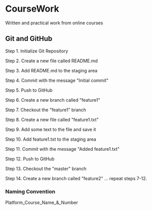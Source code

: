 # CourseWork
Written and practical work from online courses


## Git and GitHub
Step 1. Initialize Git Repository

Step 2. Create a new file called README.md

Step 3. Add README.md to the staging area

Step 4. Commit with the message "Initial commit"

Step 5. Push to GitHub

Step 6. Create a new branch called "feature1"

Step 7. Checkout the "feature1" branch

Step 8. Create a new file called "feature1.txt"

Step 9. Add some text to the file and save it

Step 10. Add feature1.txt to the staging area

Step 11. Commit with the message "Added feature1.txt"

Step 12. Push to GitHub

Step 13. Checkout the "master" branch

Step 14. Create a new branch called "feature2" ... repeat steps 7-12.

### Naming Convention

Platform_Course_Name_&_Number


